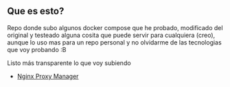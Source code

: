 ## Que es esto?
Repo donde subo algunos docker compose que he probado, modificado del original y testeado alguna cosita que puede servir para cualquiera (creo), aunque lo uso mas para un repo personal y no olvidarme de las tecnologias que voy probando :B

Listo más transparente lo que voy subiendo
* [Nginx Proxy Manager](https://github.com/luchoco96/repo/tree/master/docker-compose/npm)
